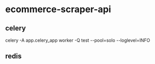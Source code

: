 # ecommerce-scraper-api

## celery
celery -A app.celery_app worker -Q test --pool=solo --loglevel=INFO

## redis
